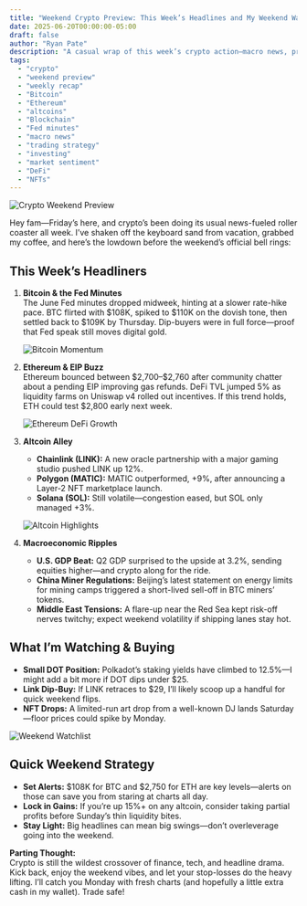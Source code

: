```yaml
---
title: "Weekend Crypto Preview: This Week’s Headlines and My Weekend Watchlist"
date: 2025-06-20T00:00:00-05:00
draft: false
author: "Ryan Pate"
description: "A casual wrap of this week’s crypto action—macro news, price moves, and what I’m eyeing over the weekend."
tags:
  - "crypto"
  - "weekend preview"
  - "weekly recap"
  - "Bitcoin"
  - "Ethereum"
  - "altcoins"
  - "Blockchain"
  - "Fed minutes"
  - "macro news"
  - "trading strategy"
  - "investing"
  - "market sentiment"
  - "DeFi"
  - "NFTs"
---
```


![Crypto Weekend Preview](/images/crypto-weekend-preview.jpg)

Hey fam—Friday’s here, and crypto’s been doing its usual news-fueled roller coaster all week. I’ve shaken off the keyboard sand from vacation, grabbed my coffee, and here’s the lowdown before the weekend’s official bell rings:

## This Week’s Headliners

1. **Bitcoin & the Fed Minutes**  
   The June Fed minutes dropped midweek, hinting at a slower rate-hike pace. BTC flirted with \$108K, spiked to \$110K on the dovish tone, then settled back to \$109K by Thursday. Dip-buyers were in full force—proof that Fed speak still moves digital gold.

   ![Bitcoin Momentum](/images/bitcoin-momentum.png)

2. **Ethereum & EIP Buzz**  
   Ethereum bounced between \$2,700–\$2,760 after community chatter about a pending EIP improving gas refunds. DeFi TVL jumped 5% as liquidity farms on Uniswap v4 rolled out incentives. If this trend holds, ETH could test \$2,800 early next week.

   ![Ethereum DeFi Growth](/images/ethereum-defi-growth.jpg)

3. **Altcoin Alley**  
   - **Chainlink (LINK):** A new oracle partnership with a major gaming studio pushed LINK up 12%.  
   - **Polygon (MATIC):** MATIC outperformed, +9%, after announcing a Layer-2 NFT marketplace launch.  
   - **Solana (SOL):** Still volatile—congestion eased, but SOL only managed +3%.

   ![Altcoin Highlights](/images/altcoin-highlights.png)

4. **Macroeconomic Ripples**  
   - **U.S. GDP Beat:** Q2 GDP surprised to the upside at 3.2%, sending equities higher—and crypto along for the ride.  
   - **China Miner Regulations:** Beijing’s latest statement on energy limits for mining camps triggered a short-lived sell-off in BTC miners’ tokens.  
   - **Middle East Tensions:** A flare-up near the Red Sea kept risk-off nerves twitchy; expect weekend volatility if shipping lanes stay hot.

## What I’m Watching & Buying

- **Small DOT Position:** Polkadot’s staking yields have climbed to 12.5%—I might add a bit more if DOT dips under \$25.  
- **Link Dip-Buy:** If LINK retraces to \$29, I’ll likely scoop up a handful for quick weekend flips.  
- **NFT Drops:** A limited-run art drop from a well-known DJ lands Saturday—floor prices could spike by Monday.

![Weekend Watchlist](/images/weekend-watchlist.jpg)

## Quick Weekend Strategy

- **Set Alerts:** \$108K for BTC and \$2,750 for ETH are key levels—alerts on those can save you from staring at charts all day.  
- **Lock in Gains:** If you’re up 15%+ on any altcoin, consider taking partial profits before Sunday’s thin liquidity bites.  
- **Stay Light:** Big headlines can mean big swings—don’t overleverage going into the weekend.

**Parting Thought:**  
Crypto is still the wildest crossover of finance, tech, and headline drama. Kick back, enjoy the weekend vibes, and let your stop-losses do the heavy lifting. I’ll catch you Monday with fresh charts (and hopefully a little extra cash in my wallet). Trade safe!  